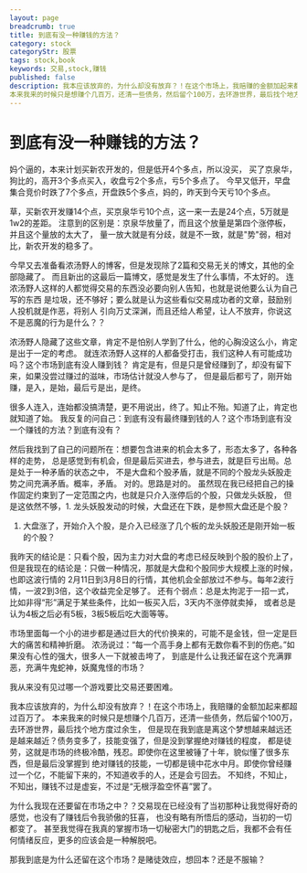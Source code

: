 ```yaml
---
layout: page
breadcrumb: true
title: 到底有没一种赚钱的方法？
category: stock
categoryStr: 股票
tags: stock,book
keywords: 交易,stock,赚钱
published: false
description: 我本应该放弃的，为什么却没有放弃？！在这个市场上，我赔赚的金额加起来都超过百万了。
本来我来的时候只是想赚个几百万，还清一些债务，然后留个100万，去环游世界，最后找个地方度过余生， 
---
```



# 到底有没一种赚钱的方法？

妈个逼的，本来计划买新农开发的，但是低开4个多点，所以没买，
买了京泉华，狗比的，高开3个多点买入，收盘亏2个多点，亏5个多点了。
今早又低开，早盘集合竞价时跌了7个多点，开盘跌5个多点，妈的，昨天到今天亏10个多点。

草，买新农开发赚14个点，买京泉华亏10个点，这一来一去是24个点，5万就是1w2的差距。
注意到的区别是：京泉华放量了，而且这个放量是第四个涨停板，并且这个量放的太大了，
量一放大就是有分歧，就是不一致，就是"势"弱，相对比，新农开发的稳多了。

今早又去准备看浓汤野人的博客，但是发现除了2篇和交易无关的博文，其他的全部隐藏了。
而且新出的这最后一篇博文，感觉是发生了什么事情，不太好的。
连浓汤野人这样的人都觉得交易的东西没必要向别人告知，也就是说他要么认为自己写的东西
是垃圾，还不够好；要么就是认为这些看似交易成功者的文章，鼓励别人投机就是作恶，将别人
引向万丈深渊，而且还给人希望，让人不放弃，你说这不是恶魔的行为是什么？？

浓汤野人隐藏了这些文章，肯定不是怕别人学到了什么，他的心胸没这么小，肯定是出于一定的考虑。
就连浓汤野人这样的人都备受打击，我们这种人有可能成功吗？这个市场到底有没人赚到钱？
肯定是有，但是只是曾经赚到了，却没有留下来，如果没尝过赚过的滋味，市场估计就没人参与了，
但是最后都亏了，刚开始赚，是入，是始，最后亏是出，是终。

很多人连入，连始都没搞清楚，更不用说出，终了。知止不殆。知道了止，肯定也就知道了始。
我反复的问自己：到底有没有最终赚到钱的人？这个市场到底有没一个赚钱的方法？到底有没有？

然后我找到了自己的问题所在：想要包含进来的机会太多了，形态太多了，各种各样的走势，
总是感觉到有机会，但是最后买进去，参与进去，就是巨亏出局。总是处于一种矛盾的状态之中，
不是大盘和个股矛盾，就是不同的个股龙头妖股走势之间充满矛盾。概率，矛盾。
对的。思路是对的。
虽然现在我已经把自己的操作固定约束到了一定范围之内，也就是只介入涨停后的个股，只做龙头妖股，
但是这依然不够，1. 龙头妖股发动的时候，大盘还在下跌，是参照大盘还是个股？

1.  大盘涨了，开始介入个股，是介入已经涨了几个板的龙头妖股还是刚开始一板的个股？

我昨天的结论是：只看个股，因为主力对大盘的考虑已经反映到个股的股价上了，
但是我现在的结论是：只做一种情况，那就是大盘和个股同步大规模上涨的时候，也即这波行情的
2月11日到3月8日的行情，其他机会全部放过不参与。每年2波行情，一波2到3倍，这个收益完全足够了。
还有个弱点：总是太拘泥于一招一式，比如非得“形”满足于某些条件，比如一板买入后，3天内不涨停就卖掉，
或者总是认为4板之后必有5板，3板5板后吃大面等等。

市场里面每一个小的进步都是通过巨大的代价换来的，可能不是金钱，但一定是巨大的痛苦和精神折磨。
浓汤说过：“每一个高手身上都有无数你看不到的伤疤。”如果没有心性的强大，很多人一下就被击垮了，
到底是什么让我还留在这个充满罪恶，充满牛鬼蛇神，妖魔鬼怪的市场？

我从来没有见过哪一个游戏要比交易还要困难。

我本应该放弃的，为什么却没有放弃？！在这个市场上，我赔赚的金额加起来都超过百万了。
本来我来的时候只是想赚个几百万，还清一些债务，然后留个100万，去环游世界，最后找个地方度过余生，
但是现在我到底是离这个梦想越来越远还是越来越近？债务变多了，技能变强了，但是没到掌握绝对赚钱的程度，
都是徒劳，这就是市场的终极冷酷，残忍。即使你在这里被锤了十年，貌似懂了很多东西，但是最后没掌握到
绝对赚钱的技能，一切都是镜中花水中月。即使你曾经赚过一个亿，不能留下来的，不知道收手的人，还是会亏回去。
不知终，不知止，不知出，赚钱不过是虚妄，不过是“无根浮盈空怀喜”罢了。

为什么我现在还要留在市场之中？？交易现在已经没有了当初那种让我觉得好奇的感觉，也没有了赚钱后令我骄傲的狂喜，
也没有略有所悟后的感动，当初的一切都变了。
甚至我觉得在我真的掌握市场一切秘密大门的钥匙之后，我都不会有任何情绪反应，更多的应该会是一种解脱吧。

那我到底是为什么还留在这个市场？是赌徒效应，想回本？还是不服输？

